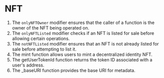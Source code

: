 # NFT
1. The `onlyNFTOwner` modifier ensures that the caller of a function is the owner of the NFT being operated on.
2. The `onlyNFTListed` modifier checks if an NFT is listed for sale before allowing certain operations.
3. The `notNFTListed` modifier ensures that an NFT is not already listed for sale before attempting to list it.
4. The mint function allows users to mint a decentralized identity NFT.
5. The getUserTokenId function returns the token ID associated with a user's address.
6. The _baseURI function provides the base URI for metadata. 
